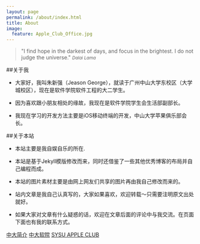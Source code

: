 ```yaml
---
layout: page
permalink: /about/index.html
title: About
image:
  feature: Apple_Club_Office.jpg
---
```


>&quot;I find hope in the darkest of days, and focus in the brightest. I do not judge the universe.&quot;
><small><cite title="Dalai Lama">Dalai Lama</cite></small>

##关于我
- 大家好，我叫朱新强（Jeason George），就读于广州中山大学东校区（大学城校区），现在是软件学院软件工程的大二学生。

- 因为喜欢跟小朋友相处的缘故，我现在是软件学院学生会生活部副部长。

- 我现在学习的开发方法主要是iOS移动终端的开发，中山大学苹果俱乐部会长。

##关于本站
- 本站主要是我自娱自乐的所在.

- 本站是基于Jekyll模版修改而来，同时还借鉴了一些其他优秀博客的布局并自己编程而成。

- 本站的图片素材主要是由网上网友们共享的图片再由我自己修改而来的。

- 站内文章是我自己认真写的，大家如果喜欢，欢迎转载～只需要注明原文出处就好。

- 如果大家对文章有什么疑惑的话，欢迎在文章后面的评论中与我交流。在页面下面也有我的联系方式。

<div class="span7 text-center" markdown="0">
<a markdown="0" href="http://www.sysu.edu.cn/2012/cn/zdgk/zdgk01/index.htm" class="btn btn-danger btn-large">  中大简介</a> <a markdown="0" href="http://ss.sysu.edu.cn" class="btn btn-success btn-large">	 中大软院</a> <a markdown="0" href="http://www.applesysu.com/products/home.html" class="btn btn-info btn-large"> SYSU APPLE CLUB</a></div>
<br>
<br>
